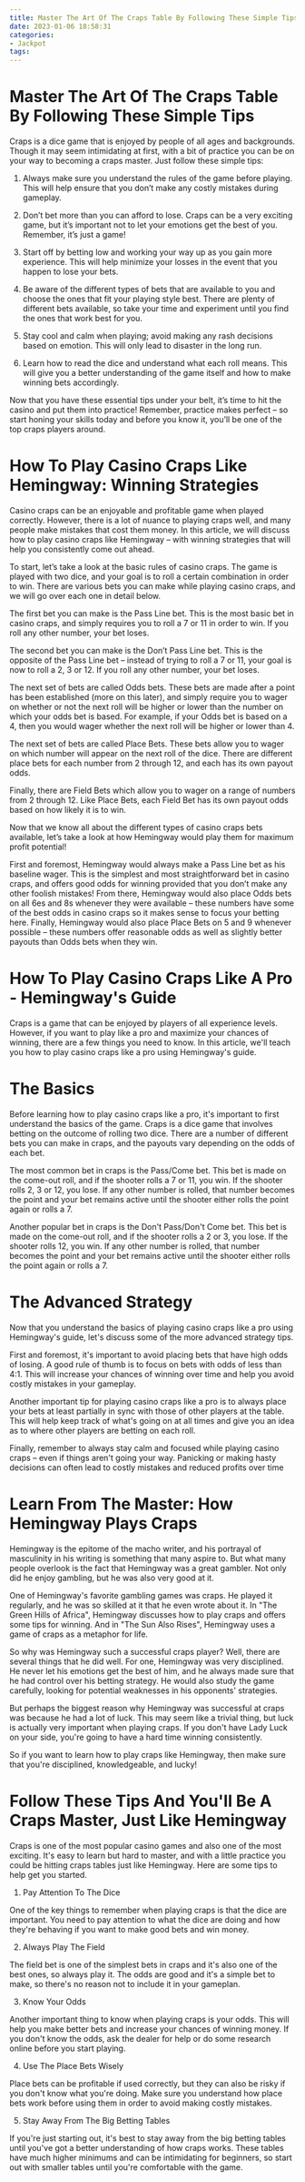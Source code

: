 ```yaml
---
title: Master The Art Of The Craps Table By Following These Simple Tips 
date: 2023-01-06 18:58:31
categories:
- Jackpot
tags:
---
```



#  Master The Art Of The Craps Table By Following These Simple Tips 

Craps is a dice game that is enjoyed by people of all ages and backgrounds. Though it may seem intimidating at first, with a bit of practice you can be on your way to becoming a craps master. Just follow these simple tips:

1. Always make sure you understand the rules of the game before playing. This will help ensure that you don’t make any costly mistakes during gameplay.

2. Don’t bet more than you can afford to lose. Craps can be a very exciting game, but it’s important not to let your emotions get the best of you. Remember, it’s just a game!

3. Start off by betting low and working your way up as you gain more experience. This will help minimize your losses in the event that you happen to lose your bets.

4. Be aware of the different types of bets that are available to you and choose the ones that fit your playing style best. There are plenty of different bets available, so take your time and experiment until you find the ones that work best for you.

5. Stay cool and calm when playing; avoid making any rash decisions based on emotion. This will only lead to disaster in the long run.

6. Learn how to read the dice and understand what each roll means. This will give you a better understanding of the game itself and how to make winning bets accordingly.


Now that you have these essential tips under your belt, it’s time to hit the casino and put them into practice! Remember, practice makes perfect – so start honing your skills today and before you know it, you’ll be one of the top craps players around.

#  How To Play Casino Craps Like Hemingway: Winning Strategies 

Casino craps can be an enjoyable and profitable game when played correctly. However, there is a lot of nuance to playing craps well, and many people make mistakes that cost them money. In this article, we will discuss how to play casino craps like Hemingway – with winning strategies that will help you consistently come out ahead.

To start, let’s take a look at the basic rules of casino craps. The game is played with two dice, and your goal is to roll a certain combination in order to win. There are various bets you can make while playing casino craps, and we will go over each one in detail below.

The first bet you can make is the Pass Line bet. This is the most basic bet in casino craps, and simply requires you to roll a 7 or 11 in order to win. If you roll any other number, your bet loses.

The second bet you can make is the Don’t Pass Line bet. This is the opposite of the Pass Line bet – instead of trying to roll a 7 or 11, your goal is now to roll a 2, 3 or 12. If you roll any other number, your bet loses.

The next set of bets are called Odds bets. These bets are made after a point has been established (more on this later), and simply require you to wager on whether or not the next roll will be higher or lower than the number on which your odds bet is based. For example, if your Odds bet is based on a 4, then you would wager whether the next roll will be higher or lower than 4.

The next set of bets are called Place Bets. These bets allow you to wager on which number will appear on the next roll of the dice. There are different place bets for each number from 2 through 12, and each has its own payout odds.

Finally, there are Field Bets which allow you to wager on a range of numbers from 2 through 12. Like Place Bets, each Field Bet has its own payout odds based on how likely it is to win.

Now that we know all about the different types of casino craps bets available, let’s take a look at how Hemingway would play them for maximum profit potential!

First and foremost, Hemingway would always make a Pass Line bet as his baseline wager. This is the simplest and most straightforward bet in casino craps, and offers good odds for winning provided that you don’t make any other foolish mistakes! From there, Hemingway would also place Odds bets on all 6es and 8s whenever they were available – these numbers have some of the best odds in casino craps so it makes sense to focus your betting here. Finally, Hemingway would also place Place Bets on 5 and 9 whenever possible – these numbers offer reasonable odds as well as slightly better payouts than Odds bets when they win.

#  How To Play Casino Craps Like A Pro - Hemingway's Guide 

Craps is a game that can be enjoyed by players of all experience levels. However, if you want to play like a pro and maximize your chances of winning, there are a few things you need to know. In this article, we'll teach you how to play casino craps like a pro using Hemingway's guide.

# The Basics 

Before learning how to play casino craps like a pro, it's important to first understand the basics of the game. Craps is a dice game that involves betting on the outcome of rolling two dice. There are a number of different bets you can make in craps, and the payouts vary depending on the odds of each bet.

The most common bet in craps is the Pass/Come bet. This bet is made on the come-out roll, and if the shooter rolls a 7 or 11, you win. If the shooter rolls 2, 3 or 12, you lose. If any other number is rolled, that number becomes the point and your bet remains active until the shooter either rolls the point again or rolls a 7.

Another popular bet in craps is the Don't Pass/Don't Come bet. This bet is made on the come-out roll, and if the shooter rolls a 2 or 3, you lose. If the shooter rolls 12, you win. If any other number is rolled, that number becomes the point and your bet remains active until the shooter either rolls the point again or rolls a 7.

# The Advanced Strategy 

Now that you understand the basics of playing casino craps like a pro using Hemingway's guide, let's discuss some of the more advanced strategy tips.

First and foremost, it's important to avoid placing bets that have high odds of losing. A good rule of thumb is to focus on bets with odds of less than 4:1. This will increase your chances of winning over time and help you avoid costly mistakes in your gameplay.

Another important tip for playing casino craps like a pro is to always place your bets at least partially in sync with those of other players at the table. This will help keep track of what's going on at all times and give you an idea as to where other players are betting on each roll.


 Finally, remember to always stay calm and focused while playing casino craps – even if things aren't going your way. Panicking or making hasty decisions can often lead to costly mistakes and reduced profits over time

#  Learn From The Master: How Hemingway Plays Craps 

Hemingway is the epitome of the macho writer, and his portrayal of masculinity in his writing is something that many aspire to. But what many people overlook is the fact that Hemingway was a great gambler. Not only did he enjoy gambling, but he was also very good at it.

One of Hemingway's favorite gambling games was craps. He played it regularly, and he was so skilled at it that he even wrote about it. In "The Green Hills of Africa", Hemingway discusses how to play craps and offers some tips for winning. And in "The Sun Also Rises", Hemingway uses a game of craps as a metaphor for life.

So why was Hemingway such a successful craps player? Well, there are several things that he did well. For one, Hemingway was very disciplined. He never let his emotions get the best of him, and he always made sure that he had control over his betting strategy. He would also study the game carefully, looking for potential weaknesses in his opponents' strategies.

But perhaps the biggest reason why Hemingway was successful at craps was because he had a lot of luck. This may seem like a trivial thing, but luck is actually very important when playing craps. If you don't have Lady Luck on your side, you're going to have a hard time winning consistently.

So if you want to learn how to play craps like Hemingway, then make sure that you're disciplined, knowledgeable, and lucky!

#  Follow These Tips And You'll Be A Craps Master, Just Like Hemingway

Craps is one of the most popular casino games and also one of the most exciting. It's easy to learn but hard to master, and with a little practice you could be hitting craps tables just like Hemingway. Here are some tips to help get you started.

1. Pay Attention To The Dice

One of the key things to remember when playing craps is that the dice are important. You need to pay attention to what the dice are doing and how they're behaving if you want to make good bets and win money.

2. Always Play The Field

The field bet is one of the simplest bets in craps and it's also one of the best ones, so always play it. The odds are good and it's a simple bet to make, so there's no reason not to include it in your gameplan.

3. Know Your Odds

Another important thing to know when playing craps is your odds. This will help you make better bets and increase your chances of winning money. If you don't know the odds, ask the dealer for help or do some research online before you start playing.

4. Use The Place Bets Wisely

Place bets can be profitable if used correctly, but they can also be risky if you don't know what you're doing. Make sure you understand how place bets work before using them in order to avoid making costly mistakes.

5. Stay Away From The Big Betting Tables

If you're just starting out, it's best to stay away from the big betting tables until you've got a better understanding of how craps works. These tables have much higher minimums and can be intimidating for beginners, so start out with smaller tables until you're comfortable with the game.